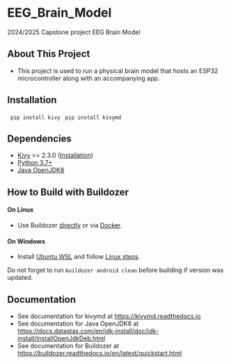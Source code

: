 # EEG_Brain_Model
2024/2025 Capstone project EEG Brain Model

## About This Project
- This project is used to run a physical brain model that hosts an ESP32 microcontroller along with an accompanying app.  

## Installation
``` pip install kivy```
``` pip install kivymd```

## Dependencies
- [Kivy](https://github.com/kivy/kivy) >= 2.3.0 ([Installation](https://kivy.org/doc/stable/gettingstarted/installation.html))
- [Python 3.7+](https://www.python.org/)
- [Java OpenJDK8](https://www.openlogic.com/openjdk-downloads)

## How to Build with Buildozer

#### On Linux
- Use Buildozer [directly](https://github.com/kivy/buildozer#installing-buildozer-with-target-python-3-default) 
  or via [Docker](https://github.com/kivy/buildozer/blob/master/Dockerfile).

#### On Windows
- Install [Ubuntu WSL](https://ubuntu.com/wsl) and follow [Linux steps](#On-Linux).


Do not forget to run `buildozer android clean` before building if version was updated.

## Documentation
- See documentation for kivymd at https://kivymd.readthedocs.io
- See documentation for Java OpenJDK8 at https://docs.datastax.com/en/jdk-install/doc/jdk-install/installOpenJdkDeb.html
- See documentation for Buildozer at https://buildozer.readthedocs.io/en/latest/quickstart.html
